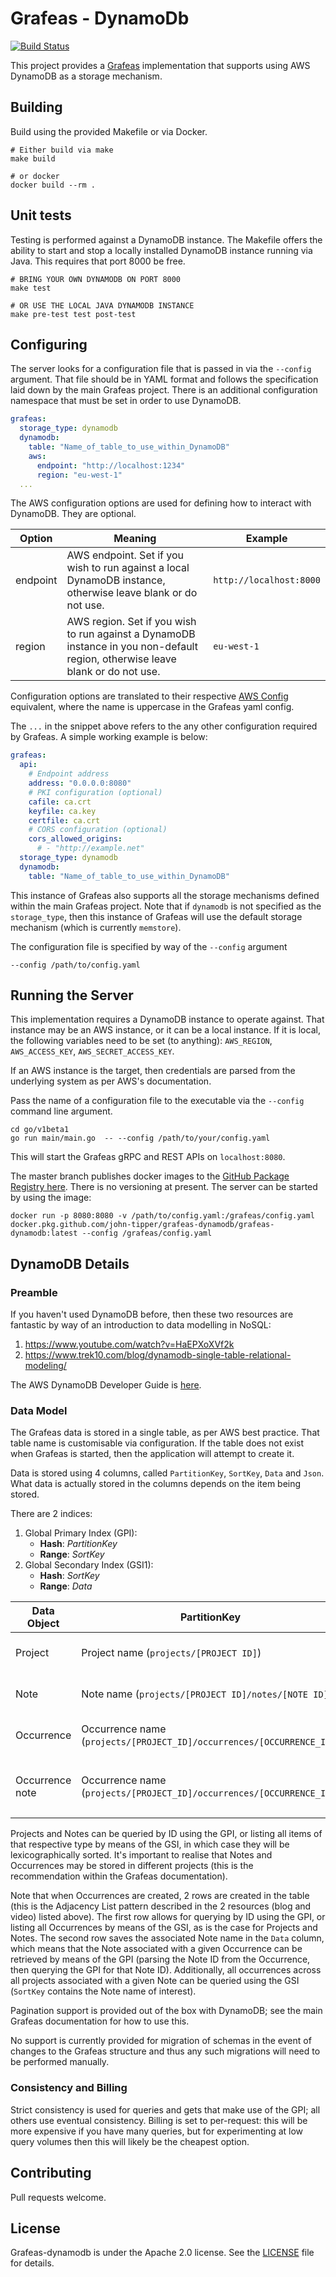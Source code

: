 # Grafeas - DynamoDb

[![Build Status](https://github.com/john-tipper/grafeas-dynamodb/workflows/GitHub%20Actions/badge.svg)](https://github.com/john-tipper/grafeas-dynamodb/actions)

This project provides a [Grafeas](https://github.com/grafeas/grafeas) implementation that supports using AWS DynamoDB as a storage mechanism.

## Building

Build using the provided Makefile or via Docker.

```shell
# Either build via make
make build

# or docker
docker build --rm .
```

## Unit tests

Testing is performed against a DynamoDB instance.  The Makefile offers the ability to start and stop a locally installed DynamoDB instance running via Java.  This requires that port 8000 be free.

```shell
# BRING YOUR OWN DYNAMODB ON PORT 8000
make test

# OR USE THE LOCAL JAVA DYNAMODB INSTANCE
make pre-test test post-test
```

## Configuring

The server looks for a configuration file that is passed in via the `--config` argument.  That file should be in YAML format and follows the specification laid down by the main Grafeas project.  There is an additional configuration namespace that must be set in order to use DynamoDB.

```yaml
grafeas:
  storage_type: dynamodb
  dynamodb:
    table: "Name_of_table_to_use_within_DynamoDB"
    aws:
      endpoint: "http://localhost:1234"
      region: "eu-west-1" 
  ...
```

The AWS configuration options are used for defining how to interact with DynamoDB.  They are optional.

| Option        | Meaning           | Example  |
| ------------- |-------------| -----|
| endpoint      | AWS endpoint.  Set if you wish to run against a local DynamoDB instance, otherwise leave blank or do not use. | `http://localhost:8000` |
| region      | AWS region.  Set if you wish to run against a DynamoDB instance in you non-default region, otherwise leave blank or do not use. | `eu-west-1` |

Configuration options are translated to their respective [AWS Config](https://docs.aws.amazon.com/sdk-for-go/api/aws/#Config) equivalent, where the name is uppercase in the Grafeas yaml config. 

The `...` in the snippet above refers to the any other configuration required by Grafeas.  A simple working example is below:
```yaml
grafeas:
  api:
    # Endpoint address
    address: "0.0.0.0:8080"
    # PKI configuration (optional)
    cafile: ca.crt
    keyfile: ca.key
    certfile: ca.crt
    # CORS configuration (optional)
    cors_allowed_origins:
      # - "http://example.net"
  storage_type: dynamodb
  dynamodb:
    table: "Name_of_table_to_use_within_DynamoDB"
```

This instance of Grafeas also supports all the storage mechanisms defined within the main Grafeas project.  Note that if `dynamodb` is not specified as the `storage_type`, then this instance of Grafeas will use the default storage mechanism (which is currently `memstore`).

The configuration file is specified by way of the `--config` argument
```shell
--config /path/to/config.yaml
```

## Running the Server

This implementation requires a DynamoDB instance to operate against.  That instance may be an AWS instance, or it can be a local instance.  If it is local, the following variables need to be set (to anything): `AWS_REGION`, `AWS_ACCESS_KEY`, `AWS_SECRET_ACCESS_KEY`.

If an AWS instance is the target, then credentials are parsed from the underlying system as per AWS's documentation.

Pass the name of a configuration file to the executable via the `--config` command line argument.    

```shell
cd go/v1beta1
go run main/main.go  -- --config /path/to/your/config.yaml
```

This will start the Grafeas gRPC and REST APIs on `localhost:8080`.

The master branch publishes docker images to the [GitHub Package Registry here](https://github.com/john-tipper/grafeas-dynamodb/packages/).  There is no versioning at present.  The server can be started by using the image:

```shell
docker run -p 8080:8080 -v /path/to/config.yaml:/grafeas/config.yaml docker.pkg.github.com/john-tipper/grafeas-dynamodb/grafeas-dynamodb:latest --config /grafeas/config.yaml
```

## DynamoDB Details

### Preamble

If you haven't used DynamoDB before, then these two resources are fantastic by way of an introduction to data modelling in NoSQL:

1. https://www.youtube.com/watch?v=HaEPXoXVf2k
2. https://www.trek10.com/blog/dynamodb-single-table-relational-modeling/

The AWS DynamoDB Developer Guide is [here](https://docs.aws.amazon.com/amazondynamodb/latest/developerguide/Introduction.html).

### Data Model

The Grafeas data is stored in a single table, as per AWS best practice.  That table name is customisable via configuration.  If the table does not exist when Grafeas is started, then the application will attempt to create it.

Data is stored using 4 columns, called `PartitionKey`, `SortKey`, `Data` and `Json`.  What data is actually stored in the columns depends on the item being stored.

There are 2 indices:

1. Global Primary Index (GPI):
   - **Hash**:  *PartitionKey*
   - **Range**: *SortKey*
2. Global Secondary Index (GSI1):
   - **Hash**:  *SortKey*
   - **Range**: *Data*


|  Data Object          | PartitionKey | SortKey | Data | Json |
| ------------- |-------------|-------------|-------------|-------------|
| Project | Project name (`projects/[PROJECT ID]`) | `"PROJECT"` | Project name (`projects/[PROJECT ID]`) | Json representation of Project |
| Note | Note name (`projects/[PROJECT ID]/notes/[NOTE ID]`) | `"NOTE"` | Project name (`projects/[PROJECT ID]`) | Json representation of Note |
| Occurrence | Occurrence name (`projects/[PROJECT_ID]/occurrences/[OCCURRENCE_ID]`) | `"OCCURRENCE"` | Project ID | Json representation of Occurrence |
| Occurrence note | Occurrence name (`projects/[PROJECT_ID]/occurrences/[OCCURRENCE_ID]`) | Note name (`projects/[NOTE PROJECT ID]/notes/[NOTE ID]`) | Occurrence name (`projects/[PROJECT_ID]/occurrences/[OCCURRENCE_ID]`) | Json representation of Occurrence |

Projects and Notes can be queried by ID using the GPI, or listing all items of that respective type by means of the GSI, in which case they will be lexicographically sorted.  It's important to realise that Notes and Occurrences may be stored in different projects (this is the recommendation within the Grafeas documentation).

Note that when Occurrences are created, 2 rows are created in the table (this is the Adjacency List pattern described in the 2 resources (blog and video) listed above).  The first row allows for querying by ID using the GPI, or listing all Occurrences by means of the GSI, as is the case for Projects and Notes.  The second row saves the associated Note name in the `Data` column, which means that the Note associated with a given Occurrence can be retrieved by means of the GPI (parsing the Note ID from the Occurrence, then querying the GPI for that Note ID).  Additionally, all occurrences across all projects associated with a given Note can be queried using the GSI (`SortKey` contains the Note name of interest). 

Pagination support is provided out of the box with DynamoDB; see the main Grafeas documentation for how to use this.

No support is currently provided for migration of schemas in the event of changes to the Grafeas structure and thus any such migrations will need to be performed manually.

### Consistency and Billing

Strict consistency is used for queries and gets that make use of the GPI; all others use eventual consistency.
Billing is set to per-request: this will be more expensive if you have many queries, but for experimenting at low query volumes then this will likely be the cheapest option. 

## Contributing

Pull requests welcome.

## License

Grafeas-dynamodb is under the Apache 2.0 license. See the [LICENSE](LICENSE) file for details.
